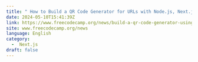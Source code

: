 ```yaml
---
title: " How to Build a QR Code Generator for URLs with Node.js, Next.js, and Azure Blob Storage "
date: 2024-05-10T15:41:39Z
link: https://www.freecodecamp.org/news/build-a-qr-code-generator-using-nodejs-nextjs-azure-blob-storage/?utm_medium=RSS&utm_source=news.12bit.vn
site: www.freecodecamp.org/news
language: English
category:
  -  Next.js 
draft: false
---
```

